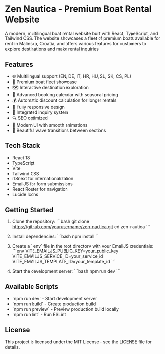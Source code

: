 # Zen Nautica - Premium Boat Rental Website

A modern, multilingual boat rental website built with React, TypeScript, and Tailwind CSS. The website showcases a fleet of premium boats available for rent in Malinska, Croatia, and offers various features for customers to explore destinations and make rental inquiries.

## Features

- 🌐 Multilingual support (EN, DE, IT, HR, HU, SL, SK, CS, PL)
- 🚤 Premium boat fleet showcase
- 🗺️ Interactive destination exploration
- 📅 Advanced booking calendar with seasonal pricing
- 💰 Automatic discount calculation for longer rentals
- 📱 Fully responsive design
- 📧 Integrated inquiry system
- 🔍 SEO optimized
- 🎨 Modern UI with smooth animations
- 🌊 Beautiful wave transitions between sections

## Tech Stack

- React 18
- TypeScript
- Vite
- Tailwind CSS
- i18next for internationalization
- EmailJS for form submissions
- React Router for navigation
- Lucide Icons

## Getting Started

1. Clone the repository:
\`\`\`bash
git clone https://github.com/yourusername/zen-nautica.git
cd zen-nautica
\`\`\`

2. Install dependencies:
\`\`\`bash
npm install
\`\`\`

3. Create a \`.env\` file in the root directory with your EmailJS credentials:
\`\`\`env
VITE_EMAILJS_PUBLIC_KEY=your_public_key
VITE_EMAILJS_SERVICE_ID=your_service_id
VITE_EMAILJS_TEMPLATE_ID=your_template_id
\`\`\`

4. Start the development server:
\`\`\`bash
npm run dev
\`\`\`

## Available Scripts

- \`npm run dev\` - Start development server
- \`npm run build\` - Create production build
- \`npm run preview\` - Preview production build locally
- \`npm run lint\` - Run ESLint

## License

This project is licensed under the MIT License - see the LICENSE file for details.